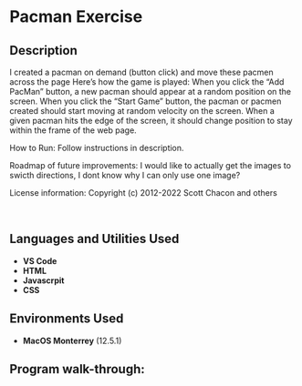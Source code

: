 <h1>Pacman Exercise</h1>



<h2>Description</h2>
I created a pacman on demand (button click) and move these pacmen across the page
Here’s how the game is played:
When you click the “Add PacMan” button, a new pacman should appear at a random position on the screen.
When you click the “Start Game” button, the pacman or pacmen created should start moving at random velocity on the screen.
When a given pacman hits the edge of the screen, it should change position to stay within the frame of the web page.

How to Run: Follow instructions in description. 



Roadmap of future improvements: I would like to actually get the images to swicth directions, I dont know why I can only use one image?

License information: Copyright (c) 2012-2022 Scott Chacon and others

<br />


<h2>Languages and Utilities Used</h2>

- <b>VS Code</b> 
- <b>HTML</b>
- <b>Javascrpit</b>
- <b>CSS</b>

<h2>Environments Used </h2>

- <b>MacOS Monterrey</b> (12.5.1)


<h2>Program walk-through:</h2>

<p align="center">



